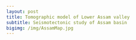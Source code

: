 ```yaml
---
layout: post
title: Tomographic model of Lower Assam valley
subtitle: Seismotectonic study of Assam basin
bigimg: /img/AssamMap.jpg
---
```


